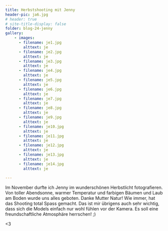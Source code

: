 ```yaml
---
title: Herbstshooting mit Jenny
header-pic: ja6.jpg
# header: true
# site-title-display: false
folder: blog-24-jenny
gallery: 
    - images:
      - filename: je1.jpg
        alttext: je
      - filename: je2.jpg
        alttext: je
      - filename: je3.jpg
        alttext: je
      - filename: je4.jpg
        alttext: je
      - filename: je5.jpg
        alttext: je
      - filename: je6.jpg
        alttext: je
      - filename: je7.jpg
        alttext: je
      - filename: je8.jpg
        alttext: je
      - filename: je9.jpg
        alttext: je
      - filename: je10.jpg
        alttext: je
      - filename: je11.jpg
        alttext: je
      - filename: je12.jpg
        alttext: je     
      - filename: je13.jpg
        alttext: je
      - filename: je14.jpg
        alttext: je
 
---
```

Im November durfte ich Jenny im wunderschönen Herbstlicht fotografieren. Von toller Abendsonne, warmer Temperatur und farbigen Bäumen und Laub am Boden wurde uns alles geboten. Danke Mutter Natur! Wie immer, hat das Shooting total Spass gemacht. Das ist mir übrigens auch sehr wichtig, dass sich die Models einfach nur wohl fühlen vor der Kamera. Es soll eine freundschaftliche Atmosphäre herrschen! ;)


&lt;3
